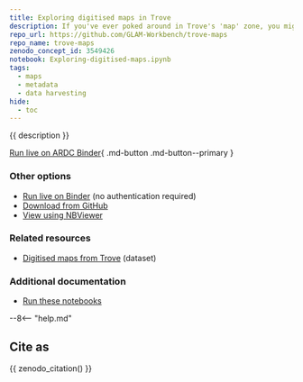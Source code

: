 ```yaml
---
title: Exploring digitised maps in Trove
description: If you've ever poked around in Trove's 'map' zone, you might have noticed the beautiful deep-zoomable images available for many of the NLA's digitised maps. Even better, in many cases the high-resolution TIFF versions of the digitised maps are available for download. I knew there were lots of great maps you could download from Trove, but how many? And how big were the files? I thought I'd try to quantify this a bit by harvesting and analysing the metadata.
repo_url: https://github.com/GLAM-Workbench/trove-maps
repo_name: trove-maps
zenodo_concept_id: 3549426
notebook: Exploring-digitised-maps.ipynb
tags:
  - maps
  - metadata
  - data harvesting
hide:
  - toc
---
```


{{ description }}

[Run live on ARDC Binder](https://binderhub.rc.nectar.org.au/v2/gh/GLAM-Workbench/{{repo_name}}/HEAD?urlpath=/lab/tree/{{notebook}}){ .md-button .md-button--primary }

### Other options

* [Run live on Binder](https://mybinder.org/v2/gh/GLAM-Workbench/{{repo_name}}/HEAD?urlpath=/lab/tree/{{notebook}}) (no authentication required)
* [Download from GitHub](https://github.com/GLAM-Workbench/{{repo_name}}/blob/master/{{notebook}})
* [View using NBViewer](https://nbviewer.jupyter.org/github/GLAM-Workbench/{{repo_name}}/blob/master/{{notebook}})

### Related resources

* [Digitised maps from Trove](single-maps-data.md) (dataset)

### Additional documentation

* [Run these notebooks](../#run-these-notebooks)

--8<-- "help.md"

## Cite as

{{ zenodo_citation() }}